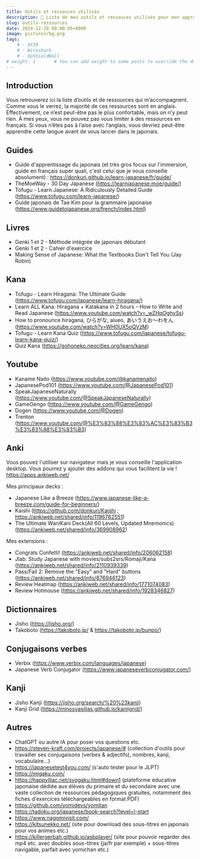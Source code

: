 ```yaml
---
title: Outils et ressouces utilisés
description: 📖 Liste de mes outils et ressouces utilisés pour mon apprentissage du japonais
slug: outils-ressources
date: 2024-12-28 08:00:05+0000
image: pictures/bg.png
tags:
    # - DFIR
    # - Wireshark
    # - OpShieldWall
# weight: 1       # You can add weight to some posts to override the default sorting (date descending)
---
```

## **Introduction**
Vous retrouverez ici la liste d’outils et de ressources qui m’accompagnent. Comme vous le verrez, la majorité de ces ressources sont en anglais. Effectivement, ce n’est peut-être pas le plus confortable, mais on n’y peut rien. À mes yeux, vous ne pouvez pas vous limiter à des ressources en français. Si vous n’êtes pas à l’aise avec l’anglais, vous devriez peut-être apprendre cette langue avant de vous lancer dans le japonais.

## **Guides**
- Guide d'apprentissage du japonais (et très gros focus sur l'immersion, guide en français super quali, c'est celui que je vous conseille absolument) : https://donkuri.github.io/learn-japanese/fr/guide/
- TheMoeWay - 30 Day Japanese (https://learnjapanese.moe/guide/)
- Tofugu - Learn Japanese: A Ridiculously Detailed Guide (https://www.tofugu.com/learn-japanese/)
- Guide japonais de Tae Kim pour la grammaire japonaise (https://www.guidetojapanese.org/french/index.html)

## **Livres**
- Genki 1 et 2 - Méthode intégrée de japonais débutant
- Genki 1 et 2 - Cahier d'exercice
- Making Sense of Japanese: What the Textbooks Don't Tell You (Jay Robin)

## **Kana**
- Tofugu - Learn Hiragana: The Ultimate Guide (https://www.tofugu.com/japanese/learn-hiragana/)
- Learn ALL Kana: Hiragana + Katakana in 2 hours - How to Write and Read Japanese (https://www.youtube.com/watch?v=_wZHqOghvSs)
- How to pronounce hiragana, ひらがな, aiueo, あいうえお〜わをん (https://www.youtube.com/watch?v=WH0UX5oQVzM)
- Tofugu - Learn Kana Quiz (https://www.tofugu.com/japanese/tofugu-learn-kana-quiz/)
- Quiz Kana (https://gohoneko.neocities.org/learn/kana)

## **Youtube**
- Kaname Naito (https://www.youtube.com/@kanamenaito)
- JapanesePod101 (https://www.youtube.com/@JapanesePod101)
- SpeakJapaneseNaturally (https://www.youtube.com/@SpeakJapaneseNaturally)
- GameGengo (https://www.youtube.com/@GameGengo)
- Dogen (https://www.youtube.com/@Dogen)
- Trenton (https://www.youtube.com/@%E3%83%88%E3%83%AC%E3%83%B3%E3%83%88%E3%83%B3)

## **Anki**
Vous pouvez l'utiliser sur navigateur mais je vous conseille l'application desktop. Vous pourrez y ajouter des addons qui vous facilitent la vie ! https://apps.ankiweb.net/

Mes principaux decks : 
- Japanese Like a Breeze (https://www.japanese-like-a-breeze.com/guide-for-beginners/)
- Kaishi (https://github.com/donkuri/Kaishi ; https://ankiweb.net/shared/info/1196762551)
- The Ultimate WaniKani Deck(All 60 Levels, Updated Mnemonics) (https://ankiweb.net/shared/info/369908962)

Mes extensions : 
- Congrats Confetti! (https://ankiweb.net/shared/info/206062158)
- Jlab: Study Japanese with movies/subs2srs/Romaji/Kana (https://ankiweb.net/shared/info/2110939339)
- Pass/Fail 2: Remove the "Easy" and "Hard" buttons (https://ankiweb.net/shared/info/876946123)
- Review Heatmap (https://ankiweb.net/shared/info/1771074083)
- Review Hotmouse (https://ankiweb.net/shared/info/1928346827)

## **Dictionnaires**
- Jisho (https://jisho.org/)
- Takoboto (https://takoboto.jp/ & https://takoboto.jp/bunpo/)

## **Conjugaisons verbes** 
- Verbix (https://www.verbix.com/languages/japanese)
- Japanese Verb Conjugator (https://www.japaneseverbconjugator.com/)

## **Kanji**
- Jisho Kanji (https://jisho.org/search/%20%23kanji)
- Kanji Grid (https://minosvasilias.github.io/kanjigrid/)

## **Autres**
- ChatGPT ou autre IA pour poser vos questions etc.
- https://steven-kraft.com/projects/japanese/# (collection d'outils pour travailler ses conjugaisons (verbes & adjectifs), nombres, kanji, vocabulaire...) 
- https://japanesetest4you.com/ (s'auto tester pour le JLPT)
- https://migaku.com/
- https://happylilac.net/syogaku.html#down1 (plateforme éducative japonaise dédiée aux élèves du primaire et du secondaire avec une vaste collection de ressources pédagogiques gratuites, notamment des fiches d'exercices téléchargeables en format PDF)
- https://github.com/yomidevs/yomitan
- https://tadoku.org/japanese/book-search?level=l-start
- https://www.nagomivisit.com/
- https://kitsunekko.net/ (site pour download des sous-titres en japonais pour vos animes etc.)
- https://killergerbah.github.io/asbplayer/ (site pour pouvoir regarder des mp4 etc. avec doubles sous-titres (ja/fr par exemple) + sous-titres navigable, parfait avec yomichan etc.)
